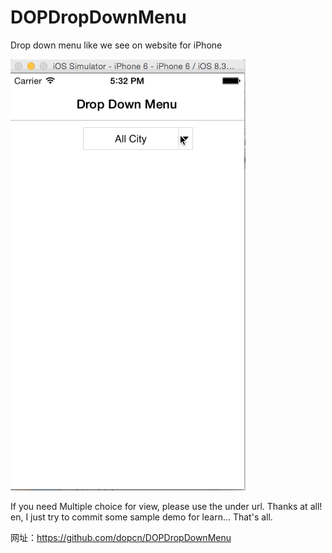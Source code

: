 DOPDropDownMenu
===============

Drop down menu like we see on website for iPhone

![image](https://github.com/HqRaining78/single-Select-View/blob/master/images/drop_demo_1.gif)

If you need Multiple choice for view, please use the under url.
Thanks at all! en, I just try to commit some sample demo for learn... That's all.

网址：https://github.com/dopcn/DOPDropDownMenu